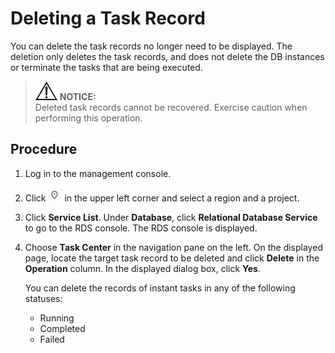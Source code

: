 # Deleting a Task Record<a name="rds_task_0002"></a>

You can delete the task records no longer need to be displayed. The deletion only deletes the task records, and does not delete the DB instances or terminate the tasks that are being executed.

>![](public_sys-resources/icon-notice.gif) **NOTICE:**   
>Deleted task records cannot be recovered. Exercise caution when performing this operation.  

## Procedure<a name="section0211819123318"></a>

1.  Log in to the management console.
2.  Click  ![](figures/region.png)  in the upper left corner and select a region and a project.
3.  Click  **Service List**. Under  **Database**, click  **Relational Database Service**  to go to the RDS console. The RDS console is displayed.
4.  Choose  **Task Center**  in the navigation pane on the left. On the displayed page, locate the target task record to be deleted and click  **Delete**  in the  **Operation**  column. In the displayed dialog box, click  **Yes**.

    You can delete the records of instant tasks in any of the following statuses:

    -   Running
    -   Completed
    -   Failed


